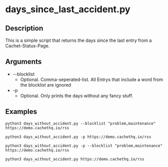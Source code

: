 # days_since_last_accident.py
## Description
This is a simple script that returns the days since the last entry from a Cachet-Status-Page.

## Arguments

* --blocklist
  * Optional. Comma-seperated-list. All Entrys that include a word from the blocklist are ignored
* -p
  * Optional. Only prints the days without any fancy stuff.

## Examples
```
python3 days_without_accident.py --blocklist "problem,maintenance" https://demo.cachethq.io/rss
```
```
python3 days_without_accident.py -p https://demo.cachethq.io/rss
```
```
python3 days_without_accident.py -p --blocklist "problem,maintenance" https://demo.cachethq.io/rss
```
```
python3 days_without_accident.py https://demo.cachethq.io/rss
```
